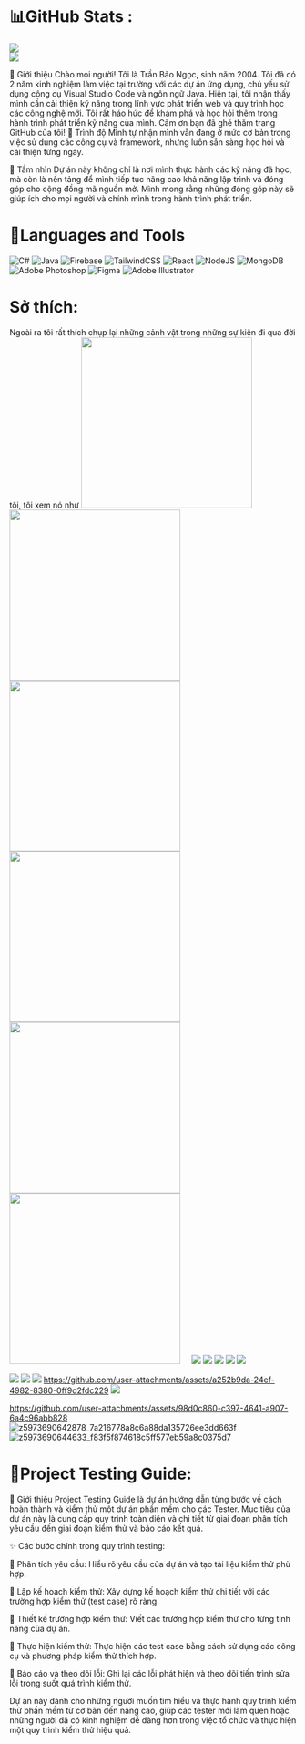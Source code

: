 # 📊GitHub Stats :
  ![](https://github-readme-stats.vercel.app/api?username=baongoc2211&theme=radical&hide_border=false&include_all_commits=false&count_private=false)<br/>![](https://github-readme-streak-stats.herokuapp.com/?user=baongoc2211&theme=radical&hide_border=false)<br/>

👋 Giới thiệu
Chào mọi người! Tôi là Trần Bảo Ngọc, sinh năm 2004. Tôi đã có 2 năm kinh nghiệm làm việc tại trường với các dự án ứng dụng, chủ yếu sử dụng công cụ Visual Studio Code và ngôn ngữ Java. 
Hiện tại, tôi nhận thấy mình cần cải thiện kỹ năng trong lĩnh vực phát triển web và quy trình học các công nghệ mới. Tôi rất háo hức để khám phá và học hỏi thêm trong hành trình phát triển kỹ năng của mình.
Cảm ơn bạn đã ghé thăm trang GitHub của tôi!
🌱 Trình độ
Mình tự nhận mình vẫn đang ở mức cơ bản trong việc sử dụng các công cụ và framework, nhưng luôn sẵn sàng học hỏi và cải thiện từng ngày.

🌟 Tầm nhìn
Dự án này không chỉ là nơi mình thực hành các kỹ năng đã học, mà còn là nền tảng để mình tiếp tục nâng cao khả năng lập trình và đóng góp cho cộng đồng mã nguồn mở. Mình mong rằng những đóng góp này sẽ giúp ích cho mọi người và chính mình trong hành trình phát triển.

# 🔧Languages and Tools
![C#](https://img.shields.io/badge/c%23-%23239120.svg?style=plastic&logo=c-sharp&logoColor=white) ![Java](https://img.shields.io/badge/java-%23ED8B00.svg?style=plastic&logo=java&logoColor=white) ![Firebase](https://img.shields.io/badge/firebase-%23039BE5.svg?style=plastic&logo=firebase) ![TailwindCSS](https://img.shields.io/badge/tailwindcss-%2338B2AC.svg?style=plastic&logo=tailwind-css&logoColor=white) ![React](https://img.shields.io/badge/react-%2320232a.svg?style=plastic&logo=react&logoColor=%2361DAFB) ![NodeJS](https://img.shields.io/badge/node.js-6DA55F?style=plastic&logo=node.js&logoColor=white) ![MongoDB](https://img.shields.io/badge/MongoDB-%234ea94b.svg?style=plastic&logo=mongodb&logoColor=white) ![Adobe Photoshop](https://img.shields.io/badge/adobephotoshop-%2331A8FF.svg?style=plastic&logo=adobephotoshop&logoColor=white) 	![Figma](https://img.shields.io/badge/figma-%23F24E1E.svg?style=plastic&logo=figma&logoColor=white) ![Adobe Illustrator](https://img.shields.io/badge/adobeillustrator-%23FF9A00.svg?style=plastic&logo=adobeillustrator&logoColor=white)

# Sở thích:
Ngoài ra tôi rất thích chụp lại những cảnh vật trong những sự kiện đi qua đời tôi, tôi xem nó như 
<img src="[URL_ẢNH](https://github.com/user-attachments/assets/158b9249-2e41-4ed5-8ef3-3f9a73967342)" alt="" width="300">
<img src="[URL_ẢNH](https://github.com/user-attachments/assets/0f3cb768-b086-410a-88be-0b03aba17354)" alt="" width="300">
<img src="[URL_ẢNH](https://github.com/user-attachments/assets/8c0f6e86-136d-41fb-8c89-67a0da720e3e)" alt="" width="300">
<img src="[URL_ẢNH](https://github.com/user-attachments/assets/b9efa690-c08c-4876-951f-a8ed10b0ebb6)" alt="" width="300">
<img src="[URL_ẢNH](https://github.com/user-attachments/assets/d859ac9c-7870-4e6f-b43b-1dadaab6da3e)" alt="" width="300">
<img src="[URL_ẢNH](https://github.com/user-attachments/assets/158b9249-2e41-4ed5-8ef3-3f9a73967342)" alt="" width="300">
![]()
![]()
![]()
![]()
![](https://github.com/user-attachments/assets/a2f5144c-09d4-491e-a6db-ad0145fcba70)
![](https://github.com/user-attachments/assets/b9a871d4-0676-4c14-82bd-3142fbbfc513)
![](https://github.com/user-attachments/assets/f18766d7-590c-4f8b-bf52-ed4c1e34d061)
![](https://github.com/user-attachments/assets/69d6b1be-8ff4-4b7f-8b02-0b27f2a01d18)
![](https://github.com/user-attachments/assets/9448d28e-117c-4a6c-b106-4dcff6361e90)

![](https://github.com/user-attachments/assets/610b502f-437e-4228-a825-eb1df75e9802)
![](https://github.com/user-attachments/assets/f583427a-7e41-4c4a-80cc-f1f40ac9775a)
![](https://github.com/user-attachments/assets/ecd40828-42df-4c6a-abb7-02e46ef7101c)
https://github.com/user-attachments/assets/a252b9da-24ef-4982-8380-0ff9d2fdc229
![](https://github.com/user-attachments/assets/371e0587-6d2d-44c3-b901-ef2f263e213c)

https://github.com/user-attachments/assets/98d0c860-c397-4641-a907-6a4c96abb828
![z5973690642878_7a216778a8c6a88da135726ee3dd663f](https://github.com/user-attachments/assets/c3c9e6ae-0aeb-45f5-9e4e-445972aff1fe)
![z5973690644633_f83f5f874618c5ff577eb59a8c0375d7](https://github.com/user-attachments/assets/ac9e729e-4f76-4982-af97-b1d9654f6360)
  
# 🧪Project Testing Guide:

🌟 Giới thiệu
Project Testing Guide là dự án hướng dẫn từng bước về cách hoàn thành và kiểm thử một dự án phần mềm cho các Tester. Mục tiêu của dự án này là cung cấp quy trình toàn diện và chi tiết từ giai đoạn phân tích yêu cầu đến giai đoạn kiểm thử và báo cáo kết quả.

✨ Các bước chính trong quy trình testing:

📌 Phân tích yêu cầu: Hiểu rõ yêu cầu của dự án và tạo tài liệu kiểm thử phù hợp.

📌 Lập kế hoạch kiểm thử: Xây dựng kế hoạch kiểm thử chi tiết với các trường hợp kiểm thử (test case) rõ ràng.

📌 Thiết kế trường hợp kiểm thử: Viết các trường hợp kiểm thử cho từng tính năng của dự án.

📌 Thực hiện kiểm thử: Thực hiện các test case bằng cách sử dụng các công cụ và phương pháp kiểm thử thích hợp.

📌 Báo cáo và theo dõi lỗi: Ghi lại các lỗi phát hiện và theo dõi tiến trình sửa lỗi trong suốt quá trình kiểm thử.

Dự án này dành cho những người muốn tìm hiểu và thực hành quy trình kiểm thử phần mềm từ cơ bản đến nâng cao, giúp các tester mới làm quen hoặc những người đã có kinh nghiệm dễ dàng hơn trong việc tổ chức và thực hiện một quy trình kiểm thử hiệu quả.



